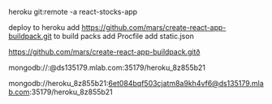 heroku git:remote -a react-stocks-app

deploy to heroku
add https://github.com/mars/create-react-app-buildpack.git to build packs
add Procfile
add static.json

https://github.com/mars/create-react-app-buildpack.gitð

mongodb://<dbuser>:<dbpassword>@ds135179.mlab.com:35179/heroku_8z855b21

mongodb://heroku_8z855b21:6et084bqf503cjatm8a9kh4vf6@ds135179.mlab.com:35179/heroku_8z855b21
